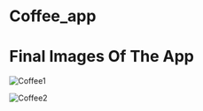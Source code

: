 # Coffee_app

# Final Images Of The App


![Coffee1](https://user-images.githubusercontent.com/66213227/122424760-9a00cb80-cfac-11eb-83ea-0f73fb88f756.jpeg)


![Coffee2](https://user-images.githubusercontent.com/66213227/122424801-a1c07000-cfac-11eb-9ed0-bf29bcf53bd7.jpeg)
